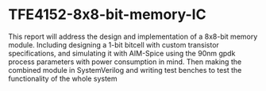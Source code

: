 # TFE4152-8x8-bit-memory-IC
This report will address the design and implementation of a 8x8-bit memory module. Including designing a 1-bit bitcell with custom transistor specifications, and simulating it with AIM-Spice using the 90nm gpdk process parameters with power consumption in mind. Then making the combined module in SystemVerilog and writing test benches to test the functionality of the whole system
